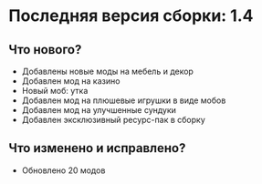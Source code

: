 # Последняя версия сборки: 1.4

## Что нового?
- Добавлены новые моды на мебель и декор
- Добавлен мод на казино
- Новый моб: утка
- Добавлен мод на плюшевые игрушки в виде мобов
- Добавлен мод на улучшенные сундуки
- Добавлен эксклюзивный ресурс-пак в сборку

## Что изменено и исправлено?
- Обновлено 20 модов
